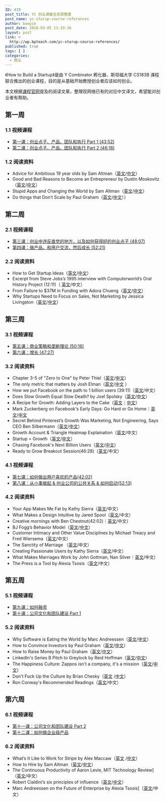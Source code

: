 ```yaml
---
ID: 419
post_title: YC 创业课最全资源整理
post_name: yc-starup-course-references
author: banpie
post_date: 2018-03-05 11:19:36
layout: post
link: >
  http://wp.bpteach.com/yc-starup-course-references/
published: true
tags: [ ]
categories:
  - 商业
---
```

《How to Build a Startup》是由 Y Combinator 孵化器、斯坦福大学 CS183B 课程联合推出的创业课程，目的是从基础开始教授创业者应该如何创业。

本文根据[课程官网](https://startupclass.co)提及的阅读文章，整理现网络已有的对应中文译文，希望能对创业者有帮助。

## 第一周

### 1.1 视频课程

- [第一课：创业点子、产品、团队和执行 Part 1 (43:52)](http://startupclass.club/steps/1) 
- [第二课：创业点子、产品、团队和执行 Part 2 (46:18) ](http://startupclass.club/steps/2)

### 1.2 阅读资料

-  Advice for Ambitious 19 year olds by Sam Altman（[英文](http://blog.samaltman.com/advice-for-ambitious-19-year-olds)/[中文](http://startupclass.club/topics/8)）
-  Good and Bad Reasons to Become an Entrepreneur by Dustin Moskovitz （[英文](https://medium.com/i-m-h-o/good-and-bad-reasons-to-become-an-entrepreneur-decf0766de8d)/[中文](http://startupclass.club/topics/124)）
-  Stupid Apps and Changing the World by Sam Altman（[英文](http://blog.samaltman.com/stupid-apps-and-changing-the-world)/[中文](http://blog.fujiji.com/stupid-apps-and-changing-the-world/)）
-  Do things that Don’t Scale by Paul Graham（[英文](http://paulgraham.com/ds.html)/[中文](http://startupclass.club/topics/9)））

## 第二周

### 2.1 视频课程


- [第三课：创业中违反直觉的地方，以及如何获得好的创业点子 (48:07)](http://startupclass.club/steps/3)
- [第四课：做产品，和用户交流，然后成长 (52:21)](http://startupclass.club/steps/4)


### 2.2 阅读资料

-  How to Get Startup Ideas（[英文](http://www.paulgraham.com/startupideas.html)/[中文](http://startupclass.club/topics/25)）
-  Excerpt from Steve Jobs’s 1995 interview with Computerworld’s Oral History Project (12:11)（  [英文](https://www.youtube.com/watch?v=ogLPo6OCV2I)/中文）
-  From Failure to $37M in Funding with Adora Chueng（[英文](http://wpcurve.com/homejoy-adora-cheung/)/[中文](https://startupclass.co/courses/how-to-start-a-startup/lectures/64059)）
-   Why Startups Need to Focus on Sales, Not Marketing by Jessica Livingston（[英文](http://blogs.wsj.com/accelerators/2014/06/03/jessica-livingston-why-startups-need-to-focus-on-sales-not-marketing/)/[中文](http://startupclass.club/topics/57)）

## 第三周

### 3.1 视频课程

- [第五课：商业策略和垄断理论 (50:16)](http://startupclass.club/steps/5)
- [第六课：增长 (47:27)](http://startupclass.club/steps/6)

### 3.2 阅读资料

-  Chapter 3-5 of "Zero to One" by Peter Thiel（[英文](http://startupclass.club/topics/6)/[中文](http://maker4ever.com/2014/10/zero2one/)）
-  The only metric that matters by Josh Elman（[英文](https://medium.com/@joshelman/the-only-metric-that-matters-ab24a585b5ea)/[中文](http://www.zaonin.com/archives/16089)  ）
-  How we put Facebook on the path to 1 billion users (39:11)（[英文](http://youtu.be/raIUQP71SBU?t=29s)/中文）
-  Does Slow Growth Equal Slow Death? by Joel Spolsky（[英文](http://www.inc.com/magazine/20091101/does-slow-growth-equal-slow-death.html)/[中文](http://www.jianshu.com/p/d2dd2e348793)）
-  A Recipe for Growth: Adding Layers to the Cake（[英文](http://jeff.a16z.com/2012/01/18/a-recipe-for-growth-adding-layers-to-the-cake/)｜[中文](https://startupclass.co/courses/how-to-start-a-startup/lectures/64070)）
-  Mark Zuckerberg on Facebook's Early Days: Go Hard or Go Home｜[英文](http://allthingsd.com/20121020/mark-zuckerberg-on-facebooks-early-days-go-hard-or-go-home/)/[中文](https://startupclass.co/courses/how-to-start-a-startup/lectures/64071)
-  Secret Behind Pinterest’s Growth Was Marketing, Not Engineering, Says CEO Ben Silbermann（[英文](http://allthingsd.com/20121020/the-secret-behind-pinterests-growth-was-marketing-not-engineering-says-ceo-ben-silbermann/)/[中文](https://startupclass.co/courses/how-to-start-a-startup/lectures/64072)）
-  Growth Account & Triangle Heatmap Explaination（[英文](http://www.downvids.net/growth-accounting-amp-triangle-heatmap-explanation-329890.html)/中文）
-  Startup = Growth（[英文](http://www.paulgraham.com/growth.html)/[中文](http://36kr.com/p/155310.html)）
-  Chasing Facebook's Next Billion Users（[英文](http://www.businessweek.com/articles/2012-07-25/chasing-facebooks-next-billion-users)/[中文](http://www.jianshu.com/p/efa7618a8fed)）
-  Ready to Grow Breakout Session(46:28)（[英文](http://original.livestream.com/f8industry/video?clipId=pla_a093cf1f-2d34-4e74-8377-9e54bc65d8e9)/中文）


### 4.1 视频课程

- [第七课：如何做出用户喜欢的产品(42:02)](http://startupclass.club/steps/7) 
- [第八课：从小事做起 & 创业公司的公共关系 & 如何启动(52:13)](http://startupclass.club/steps/8)


### 4.2 阅读资料

- Your App Makes Me Fat by Kathy Sierra（[英文](http://seriouspony.com/blog/2013/7/24/your-app-makes-me-fat)/中文）
- What Makes a Design Intuitive by Jared Spool（[英文](http://www.uie.com/articles/design_intuitive/)/中文）
- Creative mornings with Ben Chestnut(42:02)｜[英文](http://vimeo.com/34081566)/中文）
- BJ Fogg’s Behavior Model（[英文](http://www.behaviormodel.org/)/[中文](http://www.jianshu.com/p/0e2878b912f1)）
- Customer Intimacy and Other Value Disciplines by Michael Treacy and Fred Wiersema（[英文](http://hbr.org/1993/01/customer-intimacy-and-other-value-disciplines/ar/1)/中文）
- The Sanctity of Marriage （[英文](http://www.thisamericanlife.org/radio-archives/episode/261/transcript)/中文）
- Creating Passionate Users by Kathy Sierra（[英文](http://headrush.typepad.com/)/中文）
- What Makes Marriages Work by John Gottman, Nan Silver｜[英文](http://www.psychologytoday.com/articles/200910/what-makes-marriage-work)/中文）
- The Press is a Tool by Alexia Tsosis（[英文](https://docs.google.com/document/d/1LQxnHxQ6xO54BHcoOmgEeuhdHwWwujKuSpzQbQnlThk/edit)/中文）


## 第五周

### 5.1 视频课程

- [第九课：如何融资](http://startupclass.club/steps/9) 
- [第十课：公司文化和团队建设 Part 1](http://startupclass.club/steps/10)

### 5.2 阅读资料

- Why Software is Eating the World by Marc Andreessen（[英文](http://online.wsj.com/news/articles/SB10001424053111903480904576512250915629460)/[中文](http://article.yeeyan.org/view/119378/214640/)）
- How to Convince Investors by Paul Graham（[英文](http://paulgraham.com/convince.html)/[中文](
http://36kr.com/p/205342.html)）
- How to Raise Money by Paul Graham（[英文](http://paulgraham.com/fr.html)/[中文](http://www.wtoutiao.com/p/Tf1UdY.html)）
- LinkedIn's Series B Pitch to Greylock by Reid Hoffman（[英文](http://reidhoffman.org/linkedin-pitch-to-greylock/)/[中文](http://events.36kr.com/linkedin/)）
- The Happiness Culture: Zappos isn't a company, it's a mission（[英文](http://www.fastcompany.com/1657030/happiness-culture-zappos-isnt-company-its-mission)/[中文](https://www.teambition.com/research/insights/article?p=research-insights&s=add-article&_id=54587f903848af49145abae5)）
- Don't Fuck Up the Culture by Brian Chesky（[英文](https://medium.com/@bchesky/dont-fuck-up-the-culture-597cde9ee9d4) /[中文](https://www.teambition.com/research/insights/article?p=research-insights&s=undefined&_id=54589d603848af49145abae6)）
- Ron Conway's Recommended Readings（[英文](https://shimo.im/spreadsheet/D1CYZ6lVAPIXa9xk)/中文）

## 第六周

### 6.1 视频课程

- [第十一课：公司文化和团队建设 Part 2 ](http://startupclass.club/steps/11)
- [第十二课：如何做企业级产品](http://startupclass.club/steps/12)

### 6.2 阅读资料

- What’s It Like to Work for Stripe by Alex Maccaw（[英文](http://blog.alexmaccaw.com/stripes-culture) /[中文](https://www.teambition.com/research/insights/article?p=research-insights&s=undefined&_id=545ad2e44db04590783491fd)）
- How to Hire by Sam Altman（[英文](http://blog.samaltman.com/how-to-hire)/[中文](https://www.teambition.com/research/insights/article?p=research-insights&s=undefined&_id=545215ab872e549541e23ef8)）
- The Continuous Productivity of Aaron Levie, MIT Technology Review]（[英文](http://www.technologyreview.com/news/522081/the-continuous-productivity-of-aaron-levie/)/中文）
- Robert Cialdini’s six principles of influence（[英文](http://en.wikipedia.org/wiki/Robert_Cialdini#6_key_principles_of_influence_by_Robert_Cialdini)/[中文](https://www.teambition.com/research/insights/article?p=research-insights&s=undefined&_id=545c3e0552c8589678836a7f)）
- Marc Andreessen on the Future of Enterprise  by Alexia Tsosis]（[英文](http://techcrunch.com/2013/01/27/marc-andreessen-on-the-future-of-the-enterprise/)/中文）